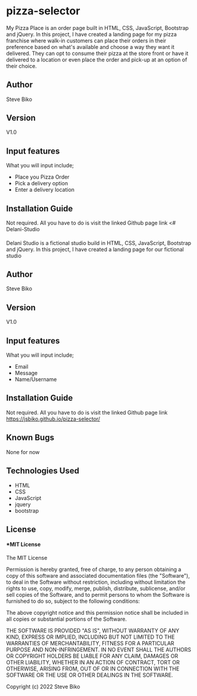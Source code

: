 # pizza-selector

####

My Pizza Place is an order page built in HTML, CSS, JavaScript, Bootstrap and jQuery. In this project, I have created a landing page for my pizza franchise where walk-in customers can place their orders in their preference based on what's available and choose a way they want it delivered. They can opt to consume their pizza at the store front or have it delivered to a location or even place the order and pick-up at an option of their choice. 

## Author

Steve Biko

## Version

 V1.0

## Input features

What you will input include;

* Place you Pizza Order
* Pick a delivery option
* Enter a delivery location

## Installation Guide

Not required. All you have to do is visit the linked Github page link <# Delani-Studio

####

Delani Studio is a fictional studio build in HTML, CSS, JavaScript, Bootstrap and jQuery. In this project, I have created a landing page for our fictional studio

## Author

Steve Biko

## Version

 V1.0

## Input features

What you will input include;

* Email
* Message
* Name/Username

## Installation Guide

Not required. All you have to do is visit the linked Github page link <https://jsbiko.github.io/pizza-selector/>

## Known Bugs

None for now

## Technologies Used

* HTML
* CSS
* JavaScript
* jquery
* bootstrap

## License

#### *MIT License

The MIT License

Permission is hereby granted, free of charge, to any person obtaining a copy of this software and associated documentation files (the "Software"), to deal in the Software without restriction, including without limitation the rights to use, copy, modify, merge, publish, distribute, sublicense, and/or sell copies of the Software, and to permit persons to whom the Software is furnished to do so, subject to the following conditions:

The above copyright notice and this permission notice shall be included in all copies or substantial portions of the Software.

THE SOFTWARE IS PROVIDED "AS IS", WITHOUT WARRANTY OF ANY KIND, EXPRESS OR IMPLIED, INCLUDING BUT NOT LIMITED TO THE WARRANTIES OF MERCHANTABILITY, FITNESS FOR A PARTICULAR PURPOSE AND NON-INFRINGEMENT. IN NO EVENT SHALL THE AUTHORS OR COPYRIGHT HOLDERS BE LIABLE FOR ANY CLAIM, DAMAGES OR OTHER LIABILITY, WHETHER IN AN ACTION OF CONTRACT, TORT OR OTHERWISE, ARISING FROM, OUT OF OR IN CONNECTION WITH THE SOFTWARE OR THE USE OR OTHER DEALINGS IN THE SOFTWARE.

Copyright (c) 2022 Steve Biko

